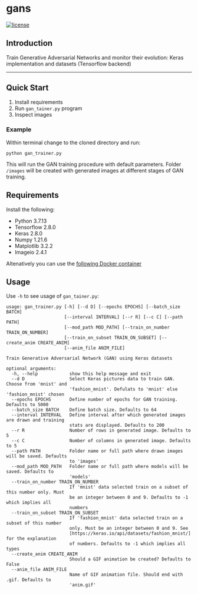 # gans

[![license](https://img.shields.io/github/license/mashape/apistatus.svg)](LICENSE)

## Introduction

Train Generative Adversarial Networks and monitor their evolution: Keras implementation and datasets (Tensorflow backend)

---

## Quick Start

1. Install requirements
2. Run `gan_tainer.py` program
3. Inspect images

### Example

Within terminal change to the cloned directory and run:

`python gan_trainer.py`

This will run the GAN training procedure with default parameters. Folder `/images` will be created with generated images at different stages of GAN training. 

## Requirements

Install the following:

- Python        3.7.13
- Tensorflow    2.8.0
- Keras         2.8.0
- Numpy         1.21.6
- Matplotlib    3.2.2
- Imageio       2.4.1

Altenatively you can use the [following Docker container](https://www.dropbox.com/s/lsbgl03v15at37g/gan.tar?dl=0)

## Usage

Use `-h` to see usage of `gan_tainer.py`:

```
usage: gan_trainer.py [-h] [--d D] [--epochs EPOCHS] [--batch_size BATCH]
                      [--interval INTERVAL] [--r R] [--c C] [--path PATH]
                      [--mod_path MOD_PATH] [--train_on_number TRAIN_ON_NUMBER]
                      [--train_on_subset TRAIN_ON_SUBSET] [--create_anim CREATE_ANIM]
                      [--anim_file ANIM_FILE]

Train Generative Adversarial Network (GAN) using Keras datasets

optional arguments:
  -h, --help            show this help message and exit
  --d D                 Select Keras pictures data to train GAN. Choose from 'mnist' and
                        'fashion_mnist'. Defulats to 'mnist' else 'fashion_mnist' chosen
  --epochs EPOCHS       Define number of epochs for GAN training. Defaults to 5000
  --batch_size BATCH    Define batch size. Defaults to 64
  --interval INTERVAL   Define interval after which generated images are drawn and training
                        stats are displayed. Defaults to 200
  --r R                 Number of rows in generated image. Defaults to 5
  --c C                 Number of columns in generated image. Defaults to 5
  --path PATH           Folder name or full path where drawn images will be saved. Defaults
                        to 'images'
  --mod_path MOD_PATH   Folder name or full path where models will be saved. Defaults to
                        'models'
  --train_on_number TRAIN_ON_NUMBER
                        If 'mnist' data selected train on a subset of this number only. Must
                        be an integer between 0 and 9. Defaults to -1 which implies all
                        numbers
  --train_on_subset TRAIN_ON_SUBSET
                        If 'fashion_mnist' data selected train on a subset of this number
                        only. Must be an integer between 0 and 9. See
                        [https://keras.io/api/datasets/fashion_mnist/] for the explanation
                        of numbers. Defaults to -1 which implies all types
  --create_anim CREATE_ANIM
                        Should a GIF animation be created? Defaults to False
  --anim_file ANIM_FILE
                        Name of GIF animation file. Should end with .gif. Defaults to
                        'anim.gif'
```


